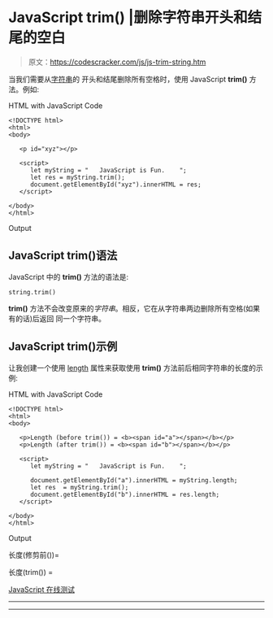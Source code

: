 # JavaScript trim() |删除字符串开头和结尾的空白

> 原文：<https://codescracker.com/js/js-trim-string.htm>

当我们需要从[字符串](/js/js-strings.htm)的 开头和结尾删除所有空格时，使用 JavaScript **trim()** 方法。例如:

HTML with JavaScript Code

```
<!DOCTYPE html>
<html>
<body>

   <p id="xyz"></p>

   <script>
      let myString = "   JavaScript is Fun.    ";
      let res = myString.trim();
      document.getElementById("xyz").innerHTML = res;
   </script>

</body>
</html>
```

Output

## JavaScript trim()语法

JavaScript 中的 **trim()** 方法的语法是:

```
string.trim()
```

**trim()** 方法不会改变原来的*字符串*。相反，它在从字符串两边删除所有空格(如果有的话)后返回 同一个字符串。

## JavaScript trim()示例

让我创建一个使用 [length](/js/js-string-length.htm) 属性来获取使用 **trim()** 方法前后相同字符串的长度的示例:

HTML with JavaScript Code

```
<!DOCTYPE html>
<html>
<body>

   <p>Length (before trim()) = <b><span id="a"></span></b></p>
   <p>Length (after trim()) = <b><span id="b"></span></b></p>

   <script>
      let myString = "   JavaScript is Fun.    ";

      document.getElementById("a").innerHTML = myString.length;
      let res  = myString.trim();
      document.getElementById("b").innerHTML = res.length;
   </script>

</body>
</html>
```

Output

长度(修剪前())=

长度(trim()) =

[JavaScript 在线测试](/exam/showtest.php?subid=6)

* * *

* * *